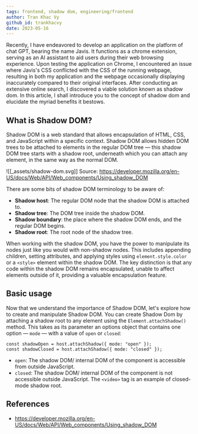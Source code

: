 ```yaml
---
tags: frontend, shadow dom, engineering/frontend
author: Tran Khac Vy
github_id: trankhacvy
date: 2023-05-16
---
```


Recently, I have endeavored to develop an application on the platform of chat GPT, bearing the name Javis. It functions as a chrome extension, serving as an AI assistant to aid users during their web browsing experience. Upon testing the application on Chrome, I encountered an issue where Javis's CSS conflicted with the CSS of the running webpage, resulting in both my application and the webpage occasionally displaying inaccurately compared to their original interfaces. After conducting an extensive online search, I discovered a viable solution known as shadow dom. In this article, I shall introduce you to the concept of shadow dom and elucidate the myriad benefits it bestows.

## What is Shadow DOM?
Shadow DOM is a web standard that allows encapsulation of HTML, CSS, and JavaScript within a specific context. Shadow DOM allows hidden DOM trees to be attached to elements in the regular DOM tree — this shadow DOM tree starts with a shadow root, underneath which you can attach any element, in the same way as the normal DOM.

![[_assets/shadow-dom.svg]]
Source: https://developer.mozilla.org/en-US/docs/Web/API/Web_components/Using_shadow_DOM

There are some bits of shadow DOM terminology to be aware of:
- **Shadow host**: The regular DOM node that the shadow DOM is attached to.
- **Shadow tree**: The DOM tree inside the shadow DOM.
- **Shadow boundary**: the place where the shadow DOM ends, and the regular DOM begins.
- **Shadow root**: The root node of the shadow tree.

When working with the shadow DOM, you have the power to manipulate its nodes just like you would with non-shadow nodes. This includes appending children, setting attributes, and applying styles using `element.style.color` or a `<style>` element within the shadow DOM. The key distinction is that any code within the shadow DOM remains encapsulated, unable to affect elements outside of it, providing a valuable encapsulation feature.
    
## Basic usage
Now that we understand the importance of Shadow DOM, let's explore how to create and manipulate Shadow DOM.
You can create Shadow Dom by attaching a shadow root to any element using the `Element.attachShadow()` method. This takes as its parameter an options object that contains one option — `mode` — with a value of `open` or `closed`:
    
```
const shadowOpen = host.attachShadow({ mode: "open" });
const shadowClosed = host.attachShadow({ mode: "closed" });
```    

- `open`: The shadow DOM/ internal DOM of the component is accessible from outside JavaScript.
- `closed`: The shadow DOM/ internal DOM of the component is not accessible outside JavaScript. The ``<video>`` tag is an example of closed-mode shadow root.


## References
- https://developer.mozilla.org/en-US/docs/Web/API/Web_components/Using_shadow_DOM
